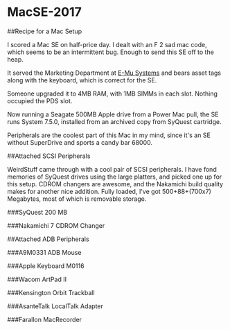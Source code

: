 # MacSE-2017
##Recipe for a Mac Setup

I scored a Mac SE on half-price day. I dealt with an F 2 sad mac code, which seems to be an intermittent bug. Enough to send this SE off to the heap.

It served the Marketing Department at [E-Mu Systems](http://www.emu.com/) and bears asset tags along with the keyboard, which is correct for the SE.

Someone upgraded it to 4MB RAM, with 1MB SIMMs in each slot. Nothing occupied the PDS slot.

Now running a Seagate 500MB Apple drive from a Power Mac pull, the SE runs System 7.5.0, installed from an archived copy from SyQuest cartridge.

Peripherals are the coolest part of this Mac in my mind, since it's an SE without SuperDrive and sports a candy bar 68000.

##Attached SCSI Peripherals

WeirdStuff came through with a cool pair of SCSI peripherals. I have fond memories of SyQuest drives using the large platters, and picked one up for this setup. CDROM changers are awesome, and the Nakamichi build quality makes for another nice addition. Fully loaded, I've got 500+88+(700x7) Megabytes, most of which is removable storage.

###SyQuest 200 MB

###Nakamichi 7 CDROM Changer

##Attached ADB Peripherals

###A9M0331 ADB Mouse

###Apple Keyboard M0116

###Wacom ArtPad II

###Kensington Orbit Trackball

###AsanteTalk LocalTalk Adapter

###Farallon MacRecorder

